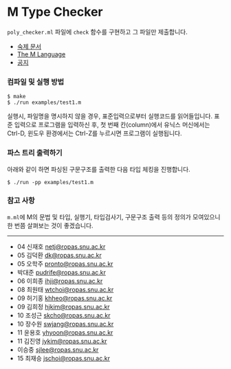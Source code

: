 M Type Checker
========
`poly_checker.ml` 파일에 `check` 함수를 구현하고 그 파일만 제출합니다.

* [숙제 문서](http://ropas.snu.ac.kr/~kwang/4190.310/15/hw8.pdf)
* [The M Language](http://ropas.snu.ac.kr/~kwang/4190.310/14/M.pdf)
* [공지](https://ropas.snu.ac.kr/phpbb/viewtopic.php?t=5199)

### 컴파일 및 실행 방법

    $ make
    $ ./run examples/test1.m

실행시, 파일명을 명시하지 않을 경우, 표준입력으로부터 실행코드를 읽어들입니다.
표준 입력으로 프로그램을 입력하신 후, 첫 번째 칸(column)에서
유닉스 머신에서는 Ctrl-D, 윈도우 환경에서는 Ctrl-Z를 누르시면
프로그램이 실행됩니다.

### 파스 트리 출력하기
아래와 같이 하면 파싱된 구문구조를 출력한 다음 타입 체킹을 진행합니다.

    $ ./run -pp examples/test1.m

### 참고 사항
`m.ml`에 M의 문법 및 타입, 실행기, 타입검사기, 구문구조 출력 등의
정의가 모여있으니 한 번쯤 살펴보는 것이 좋겠습니다.

--------

* 04 신재호 <netj@ropas.snu.ac.kr>
* 05 김덕환 <dk@ropas.snu.ac.kr>
* 05 오학주 <pronto@ropas.snu.ac.kr>
*    박대준 <pudrife@ropas.snu.ac.kr>
* 06 이희종 <ihji@ropas.snu.ac.kr>
* 08 최원태 <wtchoi@ropas.snu.ac.kr>
* 09 허기홍 <khheo@ropas.snu.ac.kr>
* 09 김희정 <hjkim@ropas.snu.ac.kr>
* 10 조성근 <skcho@ropas.snu.ac.kr>
* 10 장수원 <swjang@ropas.snu.ac.kr>
* 11 윤용호 <yhyoon@ropas.snu.ac.kr>
* 11 김진영 <jykim@ropas.snu.ac.kr>
*    이승중 <sjlee@ropas.snu.ac.kr>
* 15 최재승 <jschoi@ropas.snu.ac.kr>
